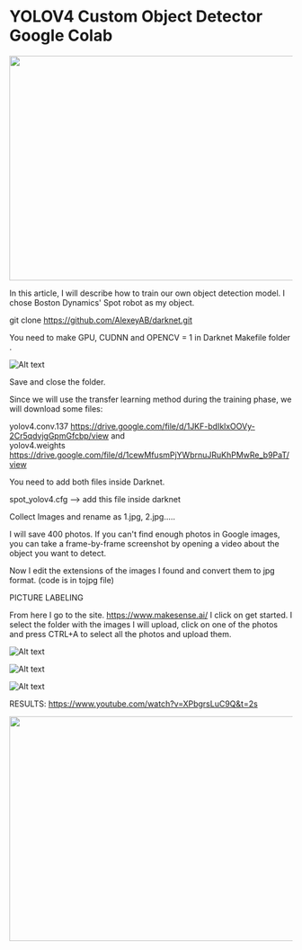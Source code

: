 # YOLOV4 Custom Object Detector Google Colab 

<img src="https://j.gifs.com/r2MD92.gif" width="600" height="400" />

In this article, I will describe how to train our own object detection model.
I chose Boston Dynamics' Spot robot as my object.

git clone https://github.com/AlexeyAB/darknet.git

You need to make GPU, CUDNN and OPENCV = 1 in Darknet Makefile folder .

![Alt text](https://miro.medium.com/max/730/1*6V3QMS8ftqDrXItXk2GHmg.jpeg "img0")

Save and close the folder.

Since we will use the transfer learning method during the training phase, we will download some files:


yolov4.conv.137 https://drive.google.com/file/d/1JKF-bdIklxOOVy-2Cr5qdvjgGpmGfcbp/view
and  
yolov4.weights https://drive.google.com/file/d/1cewMfusmPjYWbrnuJRuKhPMwRe_b9PaT/view

You need to add both files inside Darknet.

 spot_yolov4.cfg --> add this file inside darknet
 
 
 Collect Images and rename as 1.jpg, 2.jpg.....
 
 I will save 400 photos. If you can't find enough photos in Google images, you can take a frame-by-frame screenshot by opening a video about the object you want to detect.
 
 Now I edit the extensions of the images I found and convert them to jpg format. (code is in tojpg file)
 
 
PICTURE LABELING

From here I go to the site. https://www.makesense.ai/
I click on get started. I select the folder with the images I will upload, click on one of the photos and press CTRL+A to select all the photos and upload them.

![Alt text](https://miro.medium.com/max/831/1*tE4y87nrW84e5lB2LjsGbA.jpeg "img1")


![Alt text](https://miro.medium.com/max/581/1*u8HEZENymmoaV2AbTTgaTg.jpeg "img2")

![Alt text](https://miro.medium.com/max/624/1*oQq4KR1WO_Bp-ppcDVcYHw.jpeg "img3")





RESULTS:
https://www.youtube.com/watch?v=XPbgrsLuC9Q&t=2s

<img src="https://j.gifs.com/lRMwx1.gif" width="600" height="400" />



